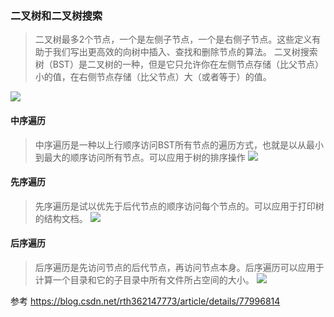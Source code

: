 ### 二叉树和二叉树搜索
> 二叉树最多2个节点，一个是左侧子节点，一个是右侧子节点。这些定义有助于我们写出更高效的向树中插入、查找和删除节点的算法。 
二叉树搜索树（BST）是二叉树的一种，但是它只允许你在左侧节点存储（比父节点）小的值，在右侧节点存储（比父节点）大（或者等于）的值。

![](https://img-blog.csdn.net/20170915225412499?watermark/2/text/aHR0cDovL2Jsb2cuY3Nkbi5uZXQvcnRoMzYyMTQ3Nzcz/font/5a6L5L2T/fontsize/400/fill/I0JBQkFCMA==/dissolve/70/gravity/SouthEast)


#### 中序遍历
> 中序遍历是一种以上行顺序访问BST所有节点的遍历方式，也就是以从最小到最大的顺序访问所有节点。可以应用于树的排序操作
![](https://img-blog.csdn.net/20170917210348575?watermark/2/text/aHR0cDovL2Jsb2cuY3Nkbi5uZXQvcnRoMzYyMTQ3Nzcz/font/5a6L5L2T/fontsize/400/fill/I0JBQkFCMA==/dissolve/70/gravity/SouthEast)

#### 先序遍历
> 先序遍历是试以优先于后代节点的顺序访问每个节点的。可以应用于打印树的结构文档。 
![](https://img-blog.csdn.net/20170917210411491?watermark/2/text/aHR0cDovL2Jsb2cuY3Nkbi5uZXQvcnRoMzYyMTQ3Nzcz/font/5a6L5L2T/fontsize/400/fill/I0JBQkFCMA==/dissolve/70/gravity/SouthEast)

#### 后序遍历
> 后序遍历是先访问节点的后代节点，再访问节点本身。后序遍历可以应用于计算一个目录和它的子目录中所有文件所占空间的大小。
![](https://img-blog.csdn.net/20170917210435461?watermark/2/text/aHR0cDovL2Jsb2cuY3Nkbi5uZXQvcnRoMzYyMTQ3Nzcz/font/5a6L5L2T/fontsize/400/fill/I0JBQkFCMA==/dissolve/70/gravity/SouthEast)


参考
https://blog.csdn.net/rth362147773/article/details/77996814

